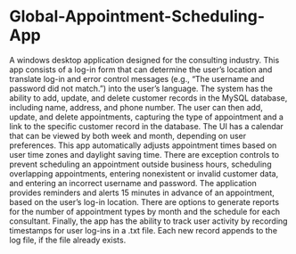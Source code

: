 # Global-Appointment-Scheduling-App
A windows desktop application designed for the consulting industry.  This app consists of a log-in form that can determine the user’s location and translate log-in and error control messages (e.g., “The username and password did not match.”) into the user’s language.  The system has the ability to add, update, and delete customer records in the MySQL database, including name, address, and phone number.  The user can then add, update, and delete appointments, capturing the type of appointment and a link to the specific customer record in the database.  The UI has a calendar that can be viewed by both week and month, depending on user preferences.  This app automatically adjusts appointment times based on user time zones and daylight saving time.    There are exception controls to prevent scheduling an appointment outside business hours, scheduling overlapping appointments, entering nonexistent or invalid customer data, and entering an incorrect username and password.  The application provides reminders and alerts 15 minutes in advance of an appointment, based on the user’s log-in location.  There are options to generate reports for the number of appointment types by month and the schedule for each consultant.  Finally, the app has the ability to track user activity by recording timestamps for user log-ins in a .txt file.  Each new record appends to the log file, if the file already exists.
